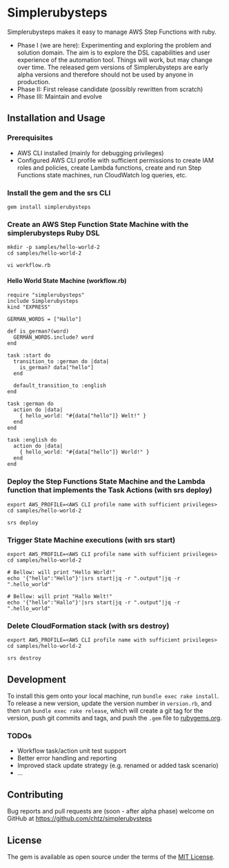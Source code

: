 # Simplerubysteps

Simplerubysteps makes it easy to manage AWS Step Functions with ruby.

* Phase I (we are here): Experimenting and exploring the problem and solution domain. The aim is to explore the DSL capabilities and user experience of the automation tool. Things will work, but may change over time. The released gem versions of Simplerubysteps are early alpha versions and therefore should not be used by anyone in production.
* Phase II: First release candidate (possibly rewritten from scratch)
* Phase III: Maintain and evolve

## Installation and Usage

### Prerequisites

* AWS CLI installed (mainly for debugging privileges)
* Configured AWS CLI profile with sufficient permissions to create IAM roles and policies, create Lambda functions, create and run Step Functions state machines, run CloudWatch log queries, etc.

### Install the gem and the srs CLI

```
gem install simplerubysteps
```

### Create an AWS Step Function State Machine with the simplerubysteps Ruby DSL

```
mkdir -p samples/hello-world-2
cd samples/hello-world-2

vi workflow.rb
```

#### Hello World State Machine (workflow.rb)

```
require "simplerubysteps"
include Simplerubysteps
kind "EXPRESS"

GERMAN_WORDS = ["Hallo"]

def is_german?(word)
  GERMAN_WORDS.include? word
end

task :start do
  transition_to :german do |data|
    is_german? data["hello"]
  end

  default_transition_to :english
end

task :german do
  action do |data|
    { hello_world: "#{data["hello"]} Welt!" }
  end
end

task :english do
  action do |data|
    { hello_world: "#{data["hello"]} World!" }
  end
end
```

### Deploy the Step Functions State Machine and the Lambda function that implements the Task Actions (with srs deploy)

```
export AWS_PROFILE=<AWS CLI profile name with sufficient privileges>
cd samples/hello-world-2

srs deploy
```

### Trigger State Machine executions (with srs start)

```
export AWS_PROFILE=<AWS CLI profile name with sufficient privileges>
cd samples/hello-world-2

# Bellow: will print "Hello World!"
echo '{"hello":"Hello"}'|srs start|jq -r ".output"|jq -r ".hello_world"

# Bellow: will print "Hallo Welt!"
echo '{"hello":"Hallo"}'|srs start|jq -r ".output"|jq -r ".hello_world"
```

### Delete CloudFormation stack (with srs destroy)

```
export AWS_PROFILE=<AWS CLI profile name with sufficient privileges>
cd samples/hello-world-2

srs destroy
```

## Development

To install this gem onto your local machine, run `bundle exec rake install`. To release a new version, update the version number in `version.rb`, and then run `bundle exec rake release`, which will create a git tag for the version, push git commits and tags, and push the `.gem` file to [rubygems.org](https://rubygems.org).

### TODOs

* Workflow task/action unit test support
* Better error handling and reporting
* Improved stack update strategy (e.g. renamed or added task scenario)
* ...

## Contributing

Bug reports and pull requests are (soon - after alpha phase) welcome on GitHub at https://github.com/chtz/simplerubysteps

## License

The gem is available as open source under the terms of the [MIT License](https://opensource.org/licenses/MIT).
